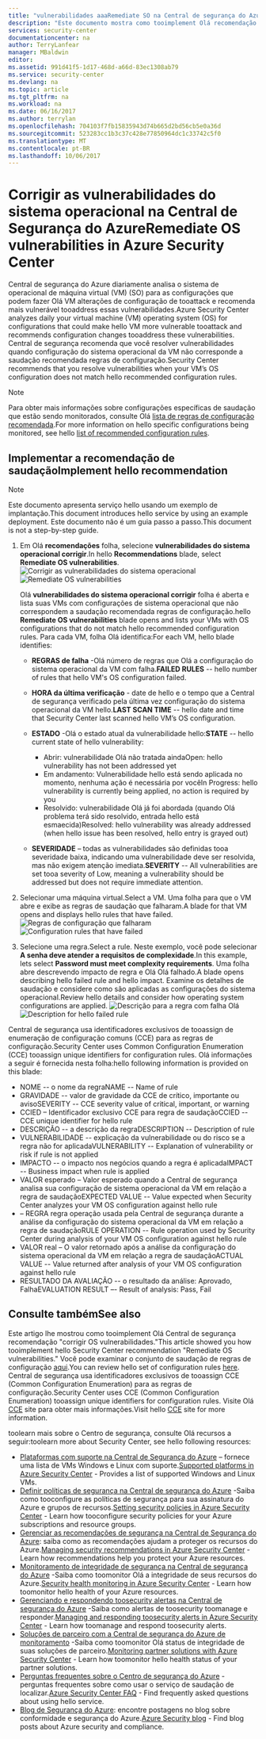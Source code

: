 ```yaml
---
title: "vulnerabilidades aaaRemediate SO na Central de segurança do Azure | Microsoft Docs"
description: "Este documento mostra como tooimplement Olá recomendação da Central de segurança do Azure * * OS corrigir vulnerabilidades * *."
services: security-center
documentationcenter: na
author: TerryLanfear
manager: MBaldwin
editor: 
ms.assetid: 991d41f5-1d17-468d-a66d-83ec1308ab79
ms.service: security-center
ms.devlang: na
ms.topic: article
ms.tgt_pltfrm: na
ms.workload: na
ms.date: 06/16/2017
ms.author: terrylan
ms.openlocfilehash: 704103f7fb15835943d74b665d2bd56cb5e0a36d
ms.sourcegitcommit: 523283cc1b3c37c428e77850964dc1c33742c5f0
ms.translationtype: MT
ms.contentlocale: pt-BR
ms.lasthandoff: 10/06/2017
---
```

# <a name="remediate-os-vulnerabilities-in-azure-security-center"></a><span data-ttu-id="12493-103">Corrigir as vulnerabilidades do sistema operacional na Central de Segurança do Azure</span><span class="sxs-lookup"><span data-stu-id="12493-103">Remediate OS vulnerabilities in Azure Security Center</span></span>
<span data-ttu-id="12493-104">Central de segurança do Azure diariamente analisa o sistema de operacional de máquina virtual (VM) (SO) para as configurações que podem fazer Olá VM alterações de configuração de tooattack e recomenda mais vulnerável tooaddress essas vulnerabilidades.</span><span class="sxs-lookup"><span data-stu-id="12493-104">Azure Security Center analyzes daily your virtual machine (VM) operating system (OS) for configurations that could make hello VM more vulnerable tooattack and recommends configuration changes tooaddress these vulnerabilities.</span></span> <span data-ttu-id="12493-105">Central de segurança recomenda que você resolver vulnerabilidades quando configuração do sistema operacional da VM não corresponde a saudação recomendada regras de configuração.</span><span class="sxs-lookup"><span data-stu-id="12493-105">Security Center recommends that you resolve vulnerabilities when your VM’s OS configuration does not match hello recommended configuration rules.</span></span>

> [!NOTE]
> <span data-ttu-id="12493-106">Para obter mais informações sobre configurações específicas de saudação que estão sendo monitorados, consulte Olá [lista de regras de configuração recomendada](https://gallery.technet.microsoft.com/Azure-Security-Center-a789e335).</span><span class="sxs-lookup"><span data-stu-id="12493-106">For more information on hello specific configurations being monitored, see hello [list of recommended configuration rules](https://gallery.technet.microsoft.com/Azure-Security-Center-a789e335).</span></span>
>
>

## <a name="implement-hello-recommendation"></a><span data-ttu-id="12493-107">Implementar a recomendação de saudação</span><span class="sxs-lookup"><span data-stu-id="12493-107">Implement hello recommendation</span></span>

> [!NOTE]
> <span data-ttu-id="12493-108">Este documento apresenta serviço hello usando um exemplo de implantação.</span><span class="sxs-lookup"><span data-stu-id="12493-108">This document introduces hello service by using an example deployment.</span></span>  <span data-ttu-id="12493-109">Este documento não é um guia passo a passo.</span><span class="sxs-lookup"><span data-stu-id="12493-109">This document is not a step-by-step guide.</span></span>
>
>

1. <span data-ttu-id="12493-110">Em Olá **recomendações** folha, selecione **vulnerabilidades do sistema operacional corrigir**.</span><span class="sxs-lookup"><span data-stu-id="12493-110">In hello **Recommendations** blade, select **Remediate OS vulnerabilities**.</span></span>
   <span data-ttu-id="12493-111">![Corrigir as vulnerabilidades do sistema operacional][1]</span><span class="sxs-lookup"><span data-stu-id="12493-111">![Remediate OS vulnerabilities][1]</span></span>

    <span data-ttu-id="12493-112">Olá **vulnerabilidades do sistema operacional corrigir** folha é aberta e lista suas VMs com configurações de sistema operacional que não correspondem a saudação recomendada regras de configuração.</span><span class="sxs-lookup"><span data-stu-id="12493-112">hello **Remediate OS vulnerabilities** blade opens and lists your VMs with OS configurations that do not match hello recommended configuration rules.</span></span>  <span data-ttu-id="12493-113">Para cada VM, folha Olá identifica:</span><span class="sxs-lookup"><span data-stu-id="12493-113">For each VM, hello blade identifies:</span></span>

   * <span data-ttu-id="12493-114">**REGRAS de falha** -Olá número de regras que Olá a configuração do sistema operacional da VM com falha.</span><span class="sxs-lookup"><span data-stu-id="12493-114">**FAILED RULES** -- hello number of rules that hello VM's OS configuration failed.</span></span>
   * <span data-ttu-id="12493-115">**HORA da última verificação** - date de hello e o tempo que a Central de segurança verificado pela última vez configuração do sistema operacional da VM hello.</span><span class="sxs-lookup"><span data-stu-id="12493-115">**LAST SCAN TIME** -- hello date and time that Security Center last scanned hello VM’s OS configuration.</span></span>
   * <span data-ttu-id="12493-116">**ESTADO** -Olá o estado atual da vulnerabilidade hello:</span><span class="sxs-lookup"><span data-stu-id="12493-116">**STATE** -- hello current state of hello vulnerability:</span></span>

     * <span data-ttu-id="12493-117">Abrir: vulnerabilidade Olá não tratada ainda</span><span class="sxs-lookup"><span data-stu-id="12493-117">Open: hello vulnerability has not been addressed yet</span></span>
     * <span data-ttu-id="12493-118">Em andamento: Vulnerabilidade hello está sendo aplicada no momento, nenhuma ação é necessária por você</span><span class="sxs-lookup"><span data-stu-id="12493-118">In Progress: hello vulnerability is currently being applied, no action is required by you</span></span>
     * <span data-ttu-id="12493-119">Resolvido: vulnerabilidade Olá já foi abordada (quando Olá problema terá sido resolvido, entrada hello está esmaecida)</span><span class="sxs-lookup"><span data-stu-id="12493-119">Resolved: hello vulnerability was already addressed (when hello issue has been resolved, hello entry is grayed out)</span></span>
   * <span data-ttu-id="12493-120">**SEVERIDADE** – todas as vulnerabilidades são definidas tooa severidade baixa, indicando uma vulnerabilidade deve ser resolvida, mas não exigem atenção imediata.</span><span class="sxs-lookup"><span data-stu-id="12493-120">**SEVERITY** -- All vulnerabilities are set tooa severity of Low, meaning a vulnerability should be addressed but does not require immediate attention.</span></span>

2. <span data-ttu-id="12493-121">Selecionar uma máquina virtual.</span><span class="sxs-lookup"><span data-stu-id="12493-121">Select a VM.</span></span> <span data-ttu-id="12493-122">Uma folha para que o VM abre e exibe as regras de saudação que falharam.</span><span class="sxs-lookup"><span data-stu-id="12493-122">A blade for that VM opens and displays hello rules that have failed.</span></span>
   <span data-ttu-id="12493-123">![Regras de configuração que falharam][2]</span><span class="sxs-lookup"><span data-stu-id="12493-123">![Configuration rules that have failed][2]</span></span>

3. <span data-ttu-id="12493-124">Selecione uma regra.</span><span class="sxs-lookup"><span data-stu-id="12493-124">Select a rule.</span></span> <span data-ttu-id="12493-125">Neste exemplo, você pode selecionar **A senha deve atender a requisitos de complexidade**.</span><span class="sxs-lookup"><span data-stu-id="12493-125">In this example, lets select **Password must meet complexity requirements**.</span></span> <span data-ttu-id="12493-126">Uma folha abre descrevendo impacto de regra e Olá Olá falhado.</span><span class="sxs-lookup"><span data-stu-id="12493-126">A blade opens describing hello failed rule and hello impact.</span></span> <span data-ttu-id="12493-127">Examine os detalhes de saudação e considere como são aplicadas as configurações do sistema operacional.</span><span class="sxs-lookup"><span data-stu-id="12493-127">Review hello details and consider how operating system configurations are applied.</span></span>
  <span data-ttu-id="12493-128">![Descrição para a regra com falha Olá][3]</span><span class="sxs-lookup"><span data-stu-id="12493-128">![Description for hello failed rule][3]</span></span>

  <span data-ttu-id="12493-129">Central de segurança usa identificadores exclusivos de tooassign de enumeração de configuração comuns (CCE) para as regras de configuração.</span><span class="sxs-lookup"><span data-stu-id="12493-129">Security Center uses Common Configuration Enumeration (CCE) tooassign unique identifiers for configuration rules.</span></span> <span data-ttu-id="12493-130">Olá informações a seguir é fornecida nesta folha:</span><span class="sxs-lookup"><span data-stu-id="12493-130">hello following information is provided on this blade:</span></span>

  - <span data-ttu-id="12493-131">NOME -- o nome da regra</span><span class="sxs-lookup"><span data-stu-id="12493-131">NAME -- Name of rule</span></span>
  - <span data-ttu-id="12493-132">GRAVIDADE -- valor de gravidade da CCE de crítico, importante ou aviso</span><span class="sxs-lookup"><span data-stu-id="12493-132">SEVERITY -- CCE severity value of critical, important, or warning</span></span>
  - <span data-ttu-id="12493-133">CCIED – Identificador exclusivo CCE para regra de saudação</span><span class="sxs-lookup"><span data-stu-id="12493-133">CCIED -- CCE unique identifier for hello rule</span></span>
  - <span data-ttu-id="12493-134">DESCRIÇÃO -- a descrição da regra</span><span class="sxs-lookup"><span data-stu-id="12493-134">DESCRIPTION -- Description of rule</span></span>
  - <span data-ttu-id="12493-135">VULNERABILIDADE -- explicação da vulnerabilidade ou do risco se a regra não for aplicada</span><span class="sxs-lookup"><span data-stu-id="12493-135">VULNERABILITY -- Explanation of vulnerability or risk if rule is not applied</span></span>
  - <span data-ttu-id="12493-136">IMPACTO -- o impacto nos negócios quando a regra é aplicada</span><span class="sxs-lookup"><span data-stu-id="12493-136">IMPACT -- Business impact when rule is applied</span></span>
  - <span data-ttu-id="12493-137">VALOR esperado – Valor esperado quando a Central de segurança analisa sua configuração de sistema operacional da VM em relação a regra de saudação</span><span class="sxs-lookup"><span data-stu-id="12493-137">EXPECTED VALUE -- Value expected when Security Center analyzes your VM OS configuration against hello rule</span></span>
  - <span data-ttu-id="12493-138">– REGRA regra operação usada pela Central de segurança durante a análise da configuração do sistema operacional da VM em relação a regra de saudação</span><span class="sxs-lookup"><span data-stu-id="12493-138">RULE OPERATION -- Rule operation used by Security Center during analysis of your VM OS configuration against hello rule</span></span>
  - <span data-ttu-id="12493-139">VALOR real – O valor retornado após a análise da configuração do sistema operacional da VM em relação a regra de saudação</span><span class="sxs-lookup"><span data-stu-id="12493-139">ACTUAL VALUE -- Value returned after analysis of your VM OS configuration against hello rule</span></span>
  - <span data-ttu-id="12493-140">RESULTADO DA AVALIAÇÃO -- o resultado da análise: Aprovado, Falha</span><span class="sxs-lookup"><span data-stu-id="12493-140">EVALUATION RESULT –- Result of analysis: Pass, Fail</span></span>

## <a name="see-also"></a><span data-ttu-id="12493-141">Consulte também</span><span class="sxs-lookup"><span data-stu-id="12493-141">See also</span></span>
<span data-ttu-id="12493-142">Este artigo lhe mostrou como tooimplement Olá Central de segurança recomendação "corrigir OS vulnerabilidades."</span><span class="sxs-lookup"><span data-stu-id="12493-142">This article showed you how tooimplement hello Security Center recommendation "Remediate OS vulnerabilities."</span></span> <span data-ttu-id="12493-143">Você pode examinar o conjunto de saudação de regras de configuração [aqui](https://gallery.technet.microsoft.com/Azure-Security-Center-a789e335).</span><span class="sxs-lookup"><span data-stu-id="12493-143">You can review hello set of configuration rules [here](https://gallery.technet.microsoft.com/Azure-Security-Center-a789e335).</span></span> <span data-ttu-id="12493-144">Central de segurança usa identificadores exclusivos de tooassign CCE (Common Configuration Enumeration) para as regras de configuração.</span><span class="sxs-lookup"><span data-stu-id="12493-144">Security Center uses CCE (Common Configuration Enumeration) tooassign unique identifiers for configuration rules.</span></span> <span data-ttu-id="12493-145">Visite Olá [CCE](https://nvd.nist.gov/cce/index.cfm) site para obter mais informações.</span><span class="sxs-lookup"><span data-stu-id="12493-145">Visit hello [CCE](https://nvd.nist.gov/cce/index.cfm) site for more information.</span></span>

<span data-ttu-id="12493-146">toolearn mais sobre o Centro de segurança, consulte Olá recursos a seguir:</span><span class="sxs-lookup"><span data-stu-id="12493-146">toolearn more about Security Center, see hello following resources:</span></span>

* <span data-ttu-id="12493-147">[Plataformas com suporte na Central de Segurança do Azure](security-center-os-coverage.md) – fornece uma lista de VMs Windows e Linux com suporte.</span><span class="sxs-lookup"><span data-stu-id="12493-147">[Supported platforms in Azure Security Center](security-center-os-coverage.md) - Provides a list of supported Windows and Linux VMs.</span></span>
* <span data-ttu-id="12493-148">[Definir políticas de segurança na Central de segurança do Azure](security-center-policies.md) -Saiba como tooconfigure as políticas de segurança para sua assinatura do Azure e grupos de recursos.</span><span class="sxs-lookup"><span data-stu-id="12493-148">[Setting security policies in Azure Security Center](security-center-policies.md) - Learn how tooconfigure security policies for your Azure subscriptions and resource groups.</span></span>
* <span data-ttu-id="12493-149">[Gerenciar as recomendações de segurança na Central de Segurança do Azure](security-center-recommendations.md): saiba como as recomendações ajudam a proteger os recursos do Azure.</span><span class="sxs-lookup"><span data-stu-id="12493-149">[Managing security recommendations in Azure Security Center](security-center-recommendations.md) - Learn how recommendations help you protect your Azure resources.</span></span>
* <span data-ttu-id="12493-150">[Monitoramento de integridade de segurança na Central de segurança do Azure](security-center-monitoring.md) -Saiba como toomonitor Olá a integridade de seus recursos do Azure.</span><span class="sxs-lookup"><span data-stu-id="12493-150">[Security health monitoring in Azure Security Center](security-center-monitoring.md) - Learn how toomonitor hello health of your Azure resources.</span></span>
* <span data-ttu-id="12493-151">[Gerenciando e respondendo toosecurity alertas na Central de segurança do Azure](security-center-managing-and-responding-alerts.md) -Saiba como alertas de toosecurity toomanage e responder.</span><span class="sxs-lookup"><span data-stu-id="12493-151">[Managing and responding toosecurity alerts in Azure Security Center](security-center-managing-and-responding-alerts.md) - Learn how toomanage and respond toosecurity alerts.</span></span>
* <span data-ttu-id="12493-152">[Soluções de parceiro com a Central de segurança do Azure de monitoramento](security-center-partner-solutions.md) -Saiba como toomonitor Olá status de integridade de suas soluções de parceiro.</span><span class="sxs-lookup"><span data-stu-id="12493-152">[Monitoring partner solutions with Azure Security Center](security-center-partner-solutions.md) - Learn how toomonitor hello health status of your partner solutions.</span></span>
* <span data-ttu-id="12493-153">[Perguntas frequentes sobre o Centro de segurança do Azure](security-center-faq.md) -perguntas frequentes sobre como usar o serviço de saudação de localizar.</span><span class="sxs-lookup"><span data-stu-id="12493-153">[Azure Security Center FAQ](security-center-faq.md) - Find frequently asked questions about using hello service.</span></span>
* <span data-ttu-id="12493-154">[Blog de Segurança do Azure](http://blogs.msdn.com/b/azuresecurity/): encontre postagens no blog sobre conformidade e segurança do Azure.</span><span class="sxs-lookup"><span data-stu-id="12493-154">[Azure Security blog](http://blogs.msdn.com/b/azuresecurity/) - Find blog posts about Azure security and compliance.</span></span>

<!--Image references-->
[1]: ./media/security-center-remediate-os-vulnerabilities/recommendation.png
[2]:./media/security-center-remediate-os-vulnerabilities/vm-remediate-os-vulnerabilities.png
[3]: ./media/security-center-remediate-os-vulnerabilities/vulnerability-details.png
